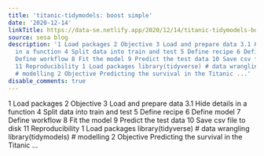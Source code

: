 ```yaml
---
title: 'titanic-tidymodels: boost simple'
date: '2020-12-14'
linkTitle: https://data-se.netlify.app/2020/12/14/titanic-tidymodels-boost-simple/
source: sesa blog
description: '1 Load packages 2 Objective 3 Load and prepare data 3.1 Hide details
  in a function 4 Split data into train and test 5 Define recipe 6 Define model 7
  Define workflow 8 Fit the model 9 Predict the test data 10 Save csv file to disk
  11 Reproducibility 1 Load packages library(tidyverse) # data wrangling library(tidymodels)
  # modelling 2 Objective Predicting the survival in the Titanic ...'
disable_comments: true
---
```

1 Load packages 2 Objective 3 Load and prepare data 3.1 Hide details in a function 4 Split data into train and test 5 Define recipe 6 Define model 7 Define workflow 8 Fit the model 9 Predict the test data 10 Save csv file to disk 11 Reproducibility 1 Load packages library(tidyverse) # data wrangling library(tidymodels) # modelling 2 Objective Predicting the survival in the Titanic ...